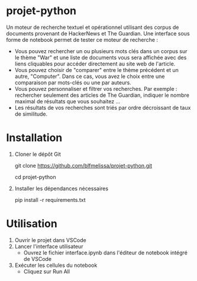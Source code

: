 # projet-python
Un moteur de recherche textuel et opérationnel utilisant des corpus de documents provenant de HackerNews et The Guardian.
Une interface sous forme de notebook permet de tester ce moteur de recherche :
- Vous pouvez rechercher un ou plusieurs mots clés dans un corpus sur le thème "War" et une liste de documents vous sera affichée avec des liens cliquables pour accéder directement au site web de l'article.
- Vous pouvez choisir de "comparer" entre le thème précédent et un autre, "Computer". Dans ce cas, vous avez le choix entre une comparaison par mots-clés ou une par auteurs. 
- Vous pouvez personnaliser et filtrer vos recherches. Par exemple : rechercher seulement des articles de The Guardian, indiquer le nombre maximal de résultats que vous souhaitez ...
- Les résultats de vos recherches sont triés par ordre décroissant de taux de similitude.

# Installation
1. Cloner le dépôt Git

    git clone https://github.com/blfmelissa/projet-python.git

    cd projet-python

2. Installer les dépendances nécessaires

    pip install -r requirements.txt

# Utilisation
1. Ouvrir le projet dans VSCode
2. Lancer l'interface utilisateur
    - Ouvrez le fichier interface.ipynb dans l'éditeur de notebook intégré de VSCode
3. Exécuter les cellules du notebook
    - Cliquez sur Run All
